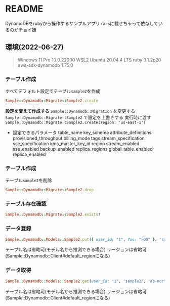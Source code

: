 # README

DynamoDBをrubyから操作するサンプルアプリ
railsに載せちゃって依存しているのがチョイ嫌

## 環境(2022-06-27)
> Windows 11 Pro 10.0.22000
> WSL2 Ubuntu 20.04.4 LTS
> ruby 3.1.2p20
> aws-sdk-dynamodb 1.75.0

### テーブル作成

すべてデフォルト設定でテーブル`sample2`を作成

```rb
Sample::Dynamodb::Migrate::Sample2.create
```

**設定を変えて作成する**
`Sample::Dynamodb::Migration` を変更する
`Sample::Dynamodb::Migrate::Sample2` で設定を上書きする
実行時に渡す
`Sample::Dynamodb::Migrate::Sample2.create(region: 'us-east-1')`

* 設定できるパラメータ
table_name
key_schema
attribute_definitions
provisioned_throughput
billing_mode
tags
stream_specification
sse_specification
kms_master_key_id
region
stream_enabled
sse_enabled
backup_enabled
replica_regions
global_table_enabled
replica_enabled

### テーブル作成

テーブル`sample2`を削除

```rb
Sample::Dynamodb::Migrate::Sample2.drop
```

### テーブル存在確認

```rb
Sample::Dynamodb::Migrate::Sample2.exists?
```


### データ登録

```rb
Sample::Dynamodb::Models::Sample2.put({ user_id: "1", foo: "FOO" }, 'sample2', 'ap-northeast-1')
```

テーブル名は省略可(モデル名から推測できる場合)
リージョンは省略可(Sample::Dynamodb::Client#default_regionになる)

### データ取得

```rb
Sample::Dynamodb::Models::Sample2.get(user_id: "1", 'sample2', 'ap-northeast-1')
```

テーブル名は省略可(モデル名から推測できる場合)
リージョンは省略可(Sample::Dynamodb::Client#default_regionになる)

